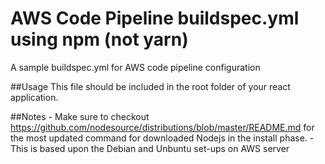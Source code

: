 # AWS Code Pipeline buildspec.yml using npm (not yarn)
A sample buildspec.yml for AWS code pipeline configuration

##Usage
This file should be included in the root folder of your react application. 

##Notes
    - Make sure to checkout https://github.com/nodesource/distributions/blob/master/README.md for the most updated command for downloaded Nodejs in the install phase.
    - This is based upon the Debian and Unbuntu set-ups on AWS server
